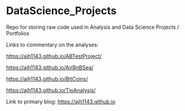 # DataScience_Projects
Repo for storing raw code used in Analysis and Data Science Projects / Portfolios

Links to commentary on the analyses:

https://ajh1143.github.io/ABTestProject/

https://ajh1143.github.io/AirBnBSea/

https://ajh1143.github.io/BitCoins/

https://ajh1143.github.io/TipAnalysis/

Link to primary blog:
https://ajh1143.github.io
